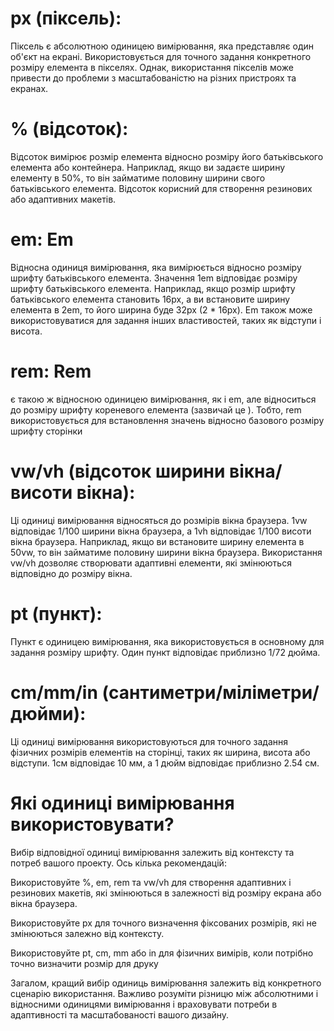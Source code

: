 # px (піксель): 
Піксель є абсолютною одиницею вимірювання, яка представляє один об'єкт на екрані. Використовується для точного задання конкретного розміру елемента в пікселях. Однак, використання пікселів може привести до проблеми з масштабованістю на різних пристроях та екранах.

# % (відсоток):
Відсоток вимірює розмір елемента відносно розміру його батьківського елемента або контейнера. Наприклад, якщо ви задаєте ширину елементу в 50%, то він займатиме половину ширини свого батьківського елемента. Відсоток корисний для створення резинових або адаптивних макетів.

# em: Em 
Відносна одиниця вимірювання, яка вимірюється відносно розміру шрифту батьківського елемента. Значення 1em відповідає розміру шрифту батьківського елемента. Наприклад, якщо розмір шрифту батьківського елемента становить 16px, а ви встановите ширину елемента в 2em, то його ширина буде 32px (2 * 16px). Em також може використовуватися для задання інших властивостей, таких як відступи і висота.

# rem: Rem 
є такою ж відносною одиницею вимірювання, як і em, але відноситься до розміру шрифту кореневого елемента (зазвичай це <html>). Тобто, rem використовується для встановлення значень відносно базового розміру шрифту сторінки

# vw/vh (відсоток ширини вікна/висоти вікна): 
Ці одиниці вимірювання відносяться до розмірів вікна браузера. 1vw відповідає 1/100 ширини вікна браузера, а 1vh відповідає 1/100 висоти вікна браузера. Наприклад, якщо ви встановите ширину елемента в 50vw, то він займатиме половину ширини вікна браузера. Використання vw/vh дозволяє створювати адаптивні елементи, які змінюються відповідно до розміру вікна.

# pt (пункт): 
Пункт є одиницею вимірювання, яка використовується в основному для задання розміру шрифту. Один пункт відповідає приблизно 1/72 дюйма.

# cm/mm/in (сантиметри/міліметри/дюйми): 
Ці одиниці вимірювання використовуються для точного задання фізичних розмірів елементів на сторінці, таких як ширина, висота або відступи. 1см відповідає 10 мм, а 1 дюйм відповідає приблизно 2.54 см.

# Які одиниці вимірювання використовувати?
Вибір відповідної одиниці вимірювання залежить від контексту та потреб вашого проекту. Ось кілька рекомендацій:

Використовуйте %, em, rem та vw/vh для створення адаптивних і резинових макетів, які змінюються в залежності від розміру екрана або вікна браузера.

Використовуйте px для точного визначення фіксованих розмірів, які не змінюються залежно від контексту.

Використовуйте pt, cm, mm або in для фізичних вимірів, коли потрібно точно визначити розмір для друку

Загалом, кращий вибір одиниць вимірювання залежить від конкретного сценарію використання. Важливо розуміти різницю між абсолютними і відносними одиницями вимірювання і враховувати потреби в адаптивності та масштабованості вашого дизайну.
